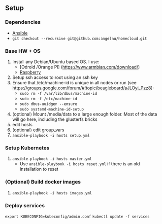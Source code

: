 
## Setup

### Dependencies
* [Ansible](https://www.ansible.com/)
* `git checkout --recursive git@github.com:angelnu/homecloud.git`

### Base HW + OS
1. Install any Debian/Ubuntu based OS. I use:
   - [Odroid /Orange PI] (https://www.armbian.com/download/)
   - [Raspberry](https://github.com/hypriot/image-builder-rpi/releases/)
2. Setup ssh access to root using an ssh key
3. Ensure that /etc/machine-id is unique in all nodes or run (see https://groups.google.com/forum/#!topic/beagleboard/aJLOyi_Pzz8):
   - `sudo rm -f /var/lib/dbus/machine-id`
   - `sudo rm -f /etc/machine-id`
   - `sudo dbus-uuidgen --ensure`
   - `sudo systemd-machine-id-setup`
4. (optional) Mount /media/data to a large enough folder. Most of the data will go here, including the glusterfs bricks
5. edit hosts
6. (optional) edit group_vars
7. `ansible-playbook -i hosts setup.yml`

### Setup Kubernetes

1. `ansible-playbook -i hosts master.yml`
   - Use `ansible-playbook -i hosts reset.yml` if there is an old installation to reset

### (Optional) Build docker images

1. `ansible-playbook -i hosts images.yml`

### Deploy services
`export KUBECONFIG=kubeconfig/admin.conf`
`kubectl update -f services`
